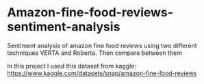 # Amazon-fine-food-reviews-sentiment-analysis
Sentiment analysis of amazon fine food reviews using two different techniques VERTA and Roberta. Then compare between them


In this project I used this dataset from kaggle:
https://www.kaggle.com/datasets/snap/amazon-fine-food-reviews



